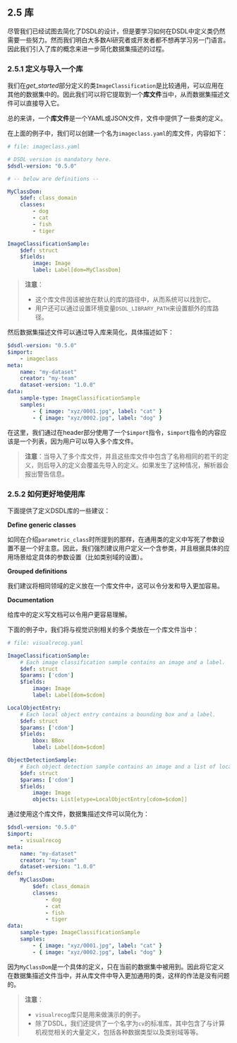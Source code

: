 ## 2.5 库

尽管我们已经试图去简化了DSDL的设计，但是要学习如何在DSDL中定义类仍然需要一些努力。然而我们明白大多数AI研究者或开发者都不想再学习另一门语言。因此我们引入了库的概念来进一步简化数据集描述的过程。

### 2.5.1 定义与导入一个库

我们在*get_started*部分定义的类`ImageClassification`是比较通用，可以应用在其他的数据集中的。因此我们可以将它提取到一个**库文件**当中，从而数据集描述文件可以直接导入它。

总的来讲，一个**库文件**是一个YAML或JSON文件，文件中提供了一些类的定义。

在上面的例子中，我们可以创建一个名为`imageclass.yaml`的库文件，内容如下：

```yaml
# file: imageclass.yaml

# DSDL version is mandatory here.
$dsdl-version: "0.5.0"

# -- below are definitions --

MyClassDom:
    $def: class_domain
    classes:
        - dog
        - cat
        - fish
        - tiger

ImageClassificationSample:
    $def: struct
    $fields:
        image: Image
        label: Label[dom=MyClassDom]
```

> **注意**：
>
> + 这个库文件因该被放在默认的库的路径中，从而系统可以找到它。
> + 用户还可以通过设置环境变量`DSDL_LIBRARY_PATH`来设置额外的库路径。

然后数据集描述文件可以通过导入库来简化，具体描述如下：

```yaml
$dsdl-version: "0.5.0"
$import: 
    - imageclass
meta:
    name: "my-dataset"
    creator: "my-team"
    dataset-version: "1.0.0"
data:
    sample-type: ImageClassificationSample
    samples:
        - { image: "xyz/0001.jpg", label: "cat" }
        - { image: "xyz/0002.jpg", label: "dog" }
```

在这里，我们通过在header部分使用了一个`$import`指令，`$import`指令的内容应该是一个列表，因为用户可以导入多个库文件。

> **注意**：当导入了多个库文件，并且这些库文件中包含了名称相同的若干的定义，则后导入的定义会覆盖先导入的定义。如果发生了这种情况，解析器会报出警告信息。

### 2.5.2 如何更好地使用库

下面提供了定义DSDL库的一些建议：

**Define generic classes**

如同在介绍`parametric_class`时所提到的那样，在通用类的定义中写死了参数设置不是一个好主意。因此，我们强烈建议用户定义一个含参类，并且根据具体的应用场景给定具体的参数设置（比如类别域的设置）。

**Grouped definitions**

我们建议将相同领域的定义放在一个库文件中，这可以令分发和导入更加容易。

**Documentation**

给库中的定义写文档可以令用户更容易理解。

下面的例子中，我们将与视觉识别相关的多个类放在一个库文件当中：

```yaml
# file: visualrecog.yaml

ImageClassificationSample:
    # Each image classification sample contains an image and a label.
    $def: struct
    $params: ['cdom']
    $fields:
        image: Image
        label: Label[dom=$cdom]

LocalObjectEntry:
    # Each local object entry contains a bounding box and a label.
    $def: struct
    $params: ['cdom']
    $fields:
        bbox: BBox
        label: Label[dom=$cdom]

ObjectDetectionSample:
    # Each object detection sample contains an image and a list of local object entries.
    $def: struct
    $params: ['cdom']
    $fields:
        image: Image
        objects: List[etype=LocalObjectEntry[cdom=$cdom]]
```

通过使用这个库文件，数据集描述文件可以简化为：

```yaml
$dsdl-version: "0.5.0"
$import: 
    - visualrecog
meta:
    name: "my-dataset"
    creator: "my-team"
    dataset-version: "1.0.0"
defs:
    MyClassDom:
        $def: class_domain
        classes:
            - dog
            - cat
            - fish
            - tiger
data:
    sample-type: ImageClassificationSample
    samples:
        - { image: "xyz/0001.jpg", label: "cat" }
        - { image: "xyz/0002.jpg", label: "dog" }
```

因为`MyClassDom`是一个具体的定义，只在当前的数据集中被用到。因此将它定义在数据集描述文件当中，并从库文件中导入更加通用的类，这样的作法是没有问题的。

> **注意**：
>
> * `visualrecog`库只是用来做演示的例子。
> * 除了DSDL，我们还提供了一个名字为`cv`的标准库，其中包含了与计算机视觉相关的大量定义，包括各种数据类型以及类别域等等。
